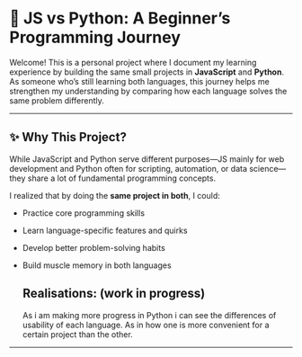 # 🧠 JS vs Python: A Beginner’s Programming Journey

Welcome! This is a personal project where I document my learning experience by building the same small projects in **JavaScript** and **Python**. As someone who’s still learning both languages, this journey helps me strengthen my understanding by comparing how each language solves the same problem differently.

---

## ✨ Why This Project?

While JavaScript and Python serve different purposes—JS mainly for web development and Python often for scripting, automation, or data science—they share a lot of fundamental programming concepts.

I realized that by doing the **same project in both**, I could:
- Practice core programming skills
- Learn language-specific features and quirks
- Develop better problem-solving habits
- Build muscle memory in both languages

  ## Realisations: (work in progress)
  As i am making more progress in Python i can see the differences of usability of each language. As in how one is more convenient for a certain project than the other.

---




